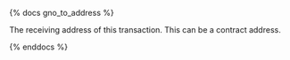 {% docs gno_to_address %}

The receiving address of this transaction. This can be a contract address. 

{% enddocs %}